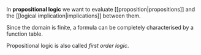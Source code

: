 
In **propositional logic** we want to evaluate [[proposition|propositions]] and the [[logical implication|implications]] between them.

Since the domain is finite, a formula can be completely characterised by a function table.

Propositional logic is also called *first order logic*.